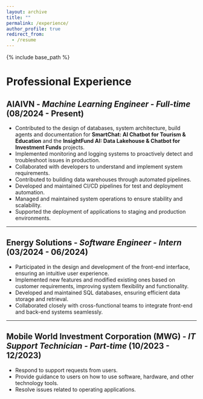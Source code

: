```yaml
---
layout: archive
title: ""
permalink: /experience/
author_profile: true
redirect_from:
  - /resume
---
```


{% include base_path %}

# Professional Experience

## AIAIVN - *Machine Learning Engineer - Full-time* (08/2024 - Present)  
  - Contributed to the design of databases, system architecture, build agents and documentation for **SmartChat: AI Chatbot for Tourism & Education** and the **InsightFund AI: Data Lakehouse & Chatbot for Investment Funds** projects.
  - Implemented monitoring and logging systems to proactively detect and troubleshoot issues in production.
  - Collaborated with developers to understand and implement system requirements.
  - Contributed to building data warehouses through automated pipelines.
  - Developed and maintained CI/CD pipelines for test and deployment automation.
  - Managed and maintained system operations to ensure stability and scalability.
  - Supported the deployment of applications to staging and production environments.
  
---

## Energy Solutions - *Software Engineer - Intern* (03/2024 - 06/2024)  
  - Participated in the design and development of the front-end interface, ensuring an intuitive user experience.
  - Implemented new features and modified existing ones based on customer requirements, improving system flexibility and functionality.
  - Developed and maintained SQL databases, ensuring efficient data storage and retrieval.
  - Collaborated closely with cross-functional teams to integrate front-end and back-end systems seamlessly.

---

## Mobile World Investment Corporation (MWG) - *IT Support Technician - Part-time* (10/2023 - 12/2023)
  - Respond to support requests from users.
  - Provide guidance to users on how to use software, hardware, and other technology tools.
  - Resolve issues related to operating applications.